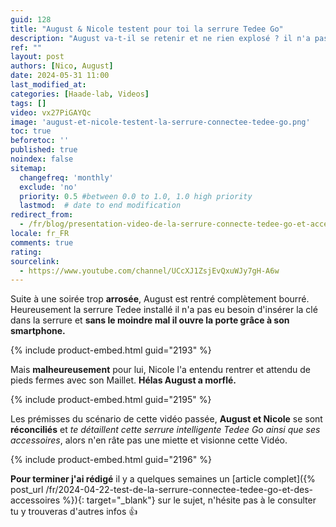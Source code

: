 ```yaml
---
guid: 128
title: "August & Nicole testent pour toi la serrure Tedee Go"
description: "August va-t-il se retenir et ne rien explosé ? il n'a pas intérêt Nicole veille au grain surtout qu'il est rentré complètement bourré ce matin là !"
ref: ""
layout: post
authors: [Nico, August]
date: 2024-05-31 11:00
last_modified_at: 
categories: [Haade-lab, Videos]
tags: []
video: vx27PiGAYQc
image: 'august-et-nicole-testent-la-serrure-connectee-tedee-go.png'
toc: true
beforetoc: ''
published: true
noindex: false
sitemap:
  changefreq: 'monthly'
  exclude: 'no'
  priority: 0.5 #between 0.0 to 1.0, 1.0 high priority
  lastmod:  # date to end modification
redirect_from:
  - /fr/blog/presentation-video-de-la-serrure-connecte-tedee-go-et-accessoires-august-&-nicole-forever
locale: fr_FR
comments: true
rating:  
sourcelink:
  - https://www.youtube.com/channel/UCcXJ1ZsjEvQxuWJy7gH-A6w
---
```

Suite à une soirée trop **arrosée**, August est rentré complètement bourré. Heureusement la serrure Tedee installé il n'a pas eu besoin d'insérer la clé dans la serrure et **sans le moindre mal il ouvre la porte grâce à son smartphone.**

{% include product-embed.html guid="2193" %}

Mais **malheureusement** pour lui, Nicole l'a entendu rentrer et attendu de pieds fermes avec son Maillet.
**Hélas August a morflé.**

{% include product-embed.html guid="2195" %}

Les prémisses du scénario de cette vidéo passée, **August et Nicole** se sont **réconciliés** et *te détaillent cette serrure intelligente Tedee Go ainsi que ses accessoires*, alors n'en râte pas une miette et visionne cette Vidéo.

{% include product-embed.html guid="2196" %}

**Pour terminer j'ai rédigé** il y a quelques semaines un [article complet]({% post_url /fr/2024-04-22-test-de-la-serrure-connectee-tedee-go-et-des-accessoires %}){: target="_blank"} sur le sujet, n'hésite pas à le consulter tu y trouveras d'autres infos 👍

